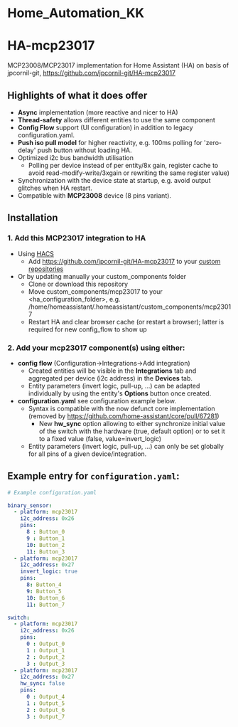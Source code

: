 # Home_Automation_KK
# HA-mcp23017
MCP23008/MCP23017 implementation for Home Assistant (HA) on basis of jpcornil-git, https://github.com/jpcornil-git/HA-mcp23017

## Highlights of what it does offer

- **Async** implementation (more reactive and nicer to HA)
- **Thread-safety** allows different entities to use the same component
- **Config Flow** support (UI configuration) in addition to legacy configuration.yaml.
- **Push iso pull model** for higher reactivity, e.g. 100ms polling for 'zero-delay' push button without loading HA.
- Optimized i2c bus bandwidth utilisation
  - Polling per device instead of per entity/8x gain, register cache to avoid read-modify-write/3xgain or rewriting the same register value)
- Synchronization with the device state at startup, e.g. avoid output glitches when HA restart.
- Compatible with **MCP23008** device (8 pins variant).

## Installation

### 1. Add this MCP23017 integration to HA 
* Using [HACS](https://hacs.xyz/)
    * Add https://github.com/jpcornil-git/HA-mcp23017 to your [custom repositories](https://hacs.xyz/docs/faq/custom_repositories/)
* Or by updating manually your custom_components folder
    * Clone or download this repository 
    * Move custom_components/mcp23017 to your <ha_configuration_folder>, e.g. /home/homeassistant/.homeassistant/custom_components/mcp23017
    * Restart HA and clear browser cache (or restart a browser); latter is required for new config_flow to show up
### 2. Add your mcp23017 component(s) using either:
   - **config flow** (Configuration->Integrations->Add integration)
     - Created entities will be visible in the **Integrations** tab and aggregated per device (i2c address) in the **Devices** tab.
     - Entity parameters (invert logic, pull-up, ...) can be adapted individually by using the entity's **Options** button once created.
   - **configuration.yaml** see configuration example below.
     - Syntax is compatible with the now defunct core implementation (removed by https://github.com/home-assistant/core/pull/67281)
       - New **hw_sync** option allowing to either synchronize initial value of the switch with the hardware (true, default option) or to set it to a fixed value (false, value=invert_logic)
     - Entity parameters (invert logic, pull-up, ...) can only be set globally for all pins of a given device/integration.

## Example entry for `configuration.yaml`:

```yaml
# Example configuration.yaml

binary_sensor:
  - platform: mcp23017
    i2c_address: 0x26
    pins:
      8 : Button_0
      9 : Button_1
      10: Button_2
      11: Button_3
  - platform: mcp23017
    i2c_address: 0x27
    invert_logic: true
    pins:
      8: Button_4
      9: Button_5
      10: Button_6
      11: Button_7

switch:
  - platform: mcp23017
    i2c_address: 0x26
    pins:
      0 : Output_0
      1 : Output_1
      2 : Output_2
      3 : Output_3
  - platform: mcp23017
    i2c_address: 0x27
    hw_sync: false
    pins:
      0 : Output_4
      1 : Output_5
      2 : Output_6
      3 : Output_7
```
